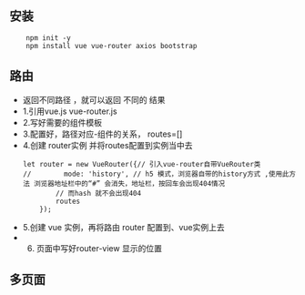 ## 安装
```
    npm init -y
    npm install vue vue-router axios bootstrap
```
## 路由
- 返回不同路径 ，就可以返回 不同的 结果
- 1.引用vue.js vue-router.js
- 2.写好需要的组件模板
- 3.配置好，路径对应-组件的关系， routes=[]
- 4.创建 router实例  并将routes配置到实例当中去
    ```
    let router = new VueRouter({// 引入vue-router自带VueRouter类
    //        mode: 'history', // h5 模式，浏览器自带的history方式 ,使用此方法 浏览器地址栏中的“#” 会消失，地址栏，按回车会出现404情况
            // 而hash 就不会出现404
            routes
        });
    ```
- 5.创建 vue 实例，再将路由  router 配置到、vue实例上去
- 6. 页面中写好router-view 显示的位置
## 多页面